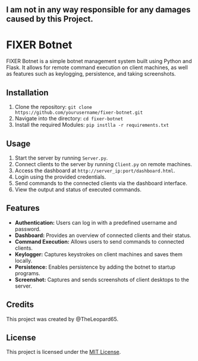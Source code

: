 ## I am not in any way responsible for any damages caused by this Project.


# FIXER Botnet

FIXER Botnet is a simple botnet management system built using Python and Flask. It allows for remote command execution on client machines, as well as features such as keylogging, persistence, and taking screenshots.

## Installation

1. Clone the repository:
```git clone https://github.com/yourusername/fixer-botnet.git```
2. Navigate into the directory:
```cd fixer-botnet```
3. Install the required Modules:
```pip instlla -r requirements.txt```

## Usage

1. Start the server by running `Server.py`.
2. Connect clients to the server by running `Client.py` on remote machines.
3. Access the dashboard at `http://server_ip:port/dashboard.html`.
4. Login using the provided credentials.
5. Send commands to the connected clients via the dashboard interface.
6. View the output and status of executed commands.

## Features

- **Authentication:** Users can log in with a predefined username and password.
- **Dashboard:** Provides an overview of connected clients and their status.
- **Command Execution:** Allows users to send commands to connected clients.
- **Keylogger:** Captures keystrokes on client machines and saves them locally.
- **Persistence:** Enables persistence by adding the botnet to startup programs.
- **Screenshot:** Captures and sends screenshots of client desktops to the server.

## Credits

This project was created by @TheLeopard65. 

## License

This project is licensed under the [MIT License](https://opensource.org/licenses/MIT).
